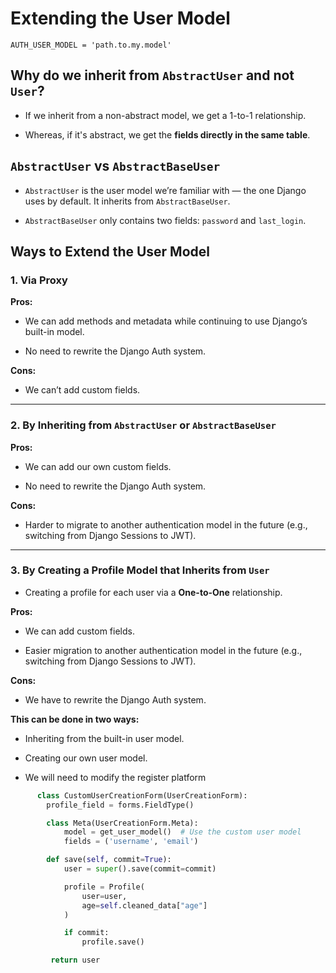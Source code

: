 # Extending the User Model

`AUTH_USER_MODEL = 'path.to.my.model'`

## Why do we inherit from `AbstractUser` and not `User`?

-   If we inherit from a non-abstract model, we get a 1-to-1 relationship.

-   Whereas, if it's abstract, we get the **fields directly in the same table**.

## `AbstractUser` vs `AbstractBaseUser`

-   `AbstractUser` is the user model we’re familiar with — the one Django uses by default. It inherits from `AbstractBaseUser`.

-   `AbstractBaseUser` only contains two fields: `password` and `last_login`.

## Ways to Extend the User Model

### 1. Via Proxy

**Pros:**

-   We can add methods and metadata while continuing to use Django’s built-in model.

-   No need to rewrite the Django Auth system.

**Cons:**

-   We can’t add custom fields.

---

### 2. By Inheriting from `AbstractUser` or `AbstractBaseUser`

**Pros:**

-   We can add our own custom fields.

-   No need to rewrite the Django Auth system.

**Cons:**

-   Harder to migrate to another authentication model in the future (e.g., switching from Django Sessions to JWT).

---

### 3. By Creating a Profile Model that Inherits from `User`

-   Creating a profile for each user via a **One-to-One** relationship.

**Pros:**

-   We can add custom fields.

-   Easier migration to another authentication model in the future (e.g., switching from Django Sessions to JWT).

**Cons:**

-   We have to rewrite the Django Auth system.

**This can be done in two ways:**

-   Inheriting from the built-in user model.

-   Creating our own user model.

-   We will need to modify the register platform

```py
      class CustomUserCreationForm(UserCreationForm):
        profile_field = forms.FieldType()

        class Meta(UserCreationForm.Meta):
            model = get_user_model()  # Use the custom user model
            fields = ('username', 'email')

        def save(self, commit=True):
            user = super().save(commit=commit)

            profile = Profile(
                user=user,
                age=self.cleaned_data["age"]
            )

            if commit:
                profile.save()

         return user
```

